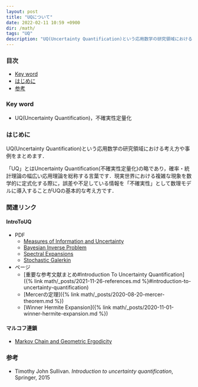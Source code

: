 ```yaml
---
layout: post
title: "UQについて"
date: 2022-02-11 10:59 +0900
dir: /math/
tags: "UQ"
description: "UQ(Uncertainty Quantification)という応用数学の研究領域における考え方や事例をまとめます．"
---
```


### 目次
- [Key word](#key-word)
- [はじめに](#はじめに)
- [参考](#参考)

### Key word
- UQ(Uncertainty Quantification)，不確実性定量化

### はじめに
UQ(Uncertainty Quantification)という応用数学の研究領域における考え方や事例をまとめます．

「UQ」とはUncertainty Quantification(不確実性定量化)の略であり，確率・統計理論の幅広い応用理論を総称する言葉です．現実世界における複雑な現象を数学的に定式化する際に，誤差や不足している情報を「不確実性」として数理モデルに導入することがUQの基本的な考え方です．

### 関連リンク
#### IntroToUQ
- PDF
  - [Measures of Information and Uncertainty](/math/pdf/chapter5.pdf)
  - [Bayesian Inverse Problem](/math/pdf/chapter6.pdf)
  - [Spectral Expansions](/math/pdf/chapter11.pdf)
  - [Stochastic Galerkin](/math/pdf/chapter12.pdf)
- ページ
  - [重要な参考文献まとめ#Introduction To Uncertainty Quantification]({% link math/_posts/2021-11-26-references.md %}#introduction-to-uncertainty-quantification)
  - [Mercerの定理]({% link math/_posts/2020-08-20-mercer-theorem.md %})
  - [Winner Hermite Expansion]({% link math/_posts/2020-11-01-winner-hermite-expansion.md %})

#### マルコフ連鎖
- [Markov Chain and Geometric Ergodicity](/math/pdf/markov_chain.pdf)


### 参考
- Timothy John Sullivan. *Introduction to uncertainty quantification*, Springer, 2015
